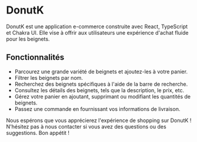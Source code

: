 # DonutK

DonutK est une application e-commerce construite avec React, TypeScript et Chakra UI. Elle vise à offrir aux utilisateurs une expérience d'achat fluide pour les beignets.



## Fonctionnalités

- Parcourez une grande variété de beignets et ajoutez-les à votre panier.
- Filtrer les beignets par nom.
- Recherchez des beignets spécifiques à l'aide de la barre de recherche.
- Consultez les détails des beignets, tels que la description, le prix, etc.
- Gérez votre panier en ajoutant, supprimant ou modifiant les quantités de beignets.
- Passez une commande en fournissant vos informations de livraison.







Nous espérons que vous apprécierez l'expérience de shopping sur DonutK ! N'hésitez pas à nous contacter si vous avez des questions ou des suggestions. Bon appétit !
